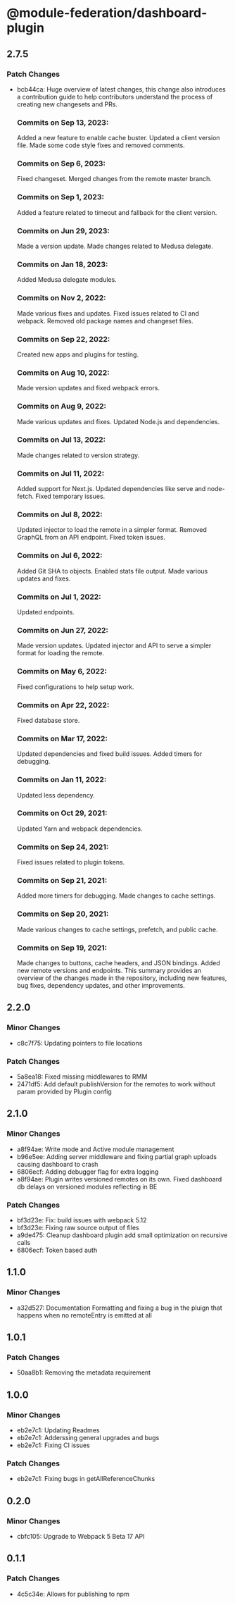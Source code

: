 # @module-federation/dashboard-plugin

## 2.7.5

### Patch Changes

- bcb44ca: Huge overview of latest changes, this change also introduces a contribution guide to help contributors understand the process of creating new changesets and PRs.

  ### Commits on Sep 13, 2023:

  Added a new feature to enable cache buster.
  Updated a client version file.
  Made some code style fixes and removed comments.

  ### Commits on Sep 6, 2023:

  Fixed changeset.
  Merged changes from the remote master branch.

  ### Commits on Sep 1, 2023:

  Added a feature related to timeout and fallback for the client version.

  ### Commits on Jun 29, 2023:

  Made a version update.
  Made changes related to Medusa delegate.

  ### Commits on Jan 18, 2023:

  Added Medusa delegate modules.

  ### Commits on Nov 2, 2022:

  Made various fixes and updates.
  Fixed issues related to CI and webpack.
  Removed old package names and changeset files.

  ### Commits on Sep 22, 2022:

  Created new apps and plugins for testing.

  ### Commits on Aug 10, 2022:

  Made version updates and fixed webpack errors.

  ### Commits on Aug 9, 2022:

  Made various updates and fixes.
  Updated Node.js and dependencies.

  ### Commits on Jul 13, 2022:

  Made changes related to version strategy.

  ### Commits on Jul 11, 2022:

  Added support for Next.js.
  Updated dependencies like serve and node-fetch.
  Fixed temporary issues.

  ### Commits on Jul 8, 2022:

  Updated injector to load the remote in a simpler format.
  Removed GraphQL from an API endpoint.
  Fixed token issues.

  ### Commits on Jul 6, 2022:

  Added Git SHA to objects.
  Enabled stats file output.
  Made various updates and fixes.

  ### Commits on Jul 1, 2022:

  Updated endpoints.

  ### Commits on Jun 27, 2022:

  Made version updates.
  Updated injector and API to serve a simpler format for loading the remote.

  ### Commits on May 6, 2022:

  Fixed configurations to help setup work.

  ### Commits on Apr 22, 2022:

  Fixed database store.

  ### Commits on Mar 17, 2022:

  Updated dependencies and fixed build issues.
  Added timers for debugging.

  ### Commits on Jan 11, 2022:

  Updated less dependency.

  ### Commits on Oct 29, 2021:

  Updated Yarn and webpack dependencies.

  ### Commits on Sep 24, 2021:

  Fixed issues related to plugin tokens.

  ### Commits on Sep 21, 2021:

  Added more timers for debugging.
  Made changes to cache settings.

  ### Commits on Sep 20, 2021:

  Made various changes to cache settings, prefetch, and public cache.

  ### Commits on Sep 19, 2021:

  Made changes to buttons, cache headers, and JSON bindings.
  Added new remote versions and endpoints.
  This summary provides an overview of the changes made in the repository, including new features, bug fixes, dependency updates, and other improvements.

## 2.2.0

### Minor Changes

- c8c7f75: Updating pointers to file locations

### Patch Changes

- 5a8ea18: Fixed missing middlewares to RMM
- 2471df5: Add default publishVersion for the remotes to work without param provided by Plugin config

## 2.1.0

### Minor Changes

- a8f94ae: Write mode and Active module management
- b96e5ee: Adding server middleware and fixing partial graph uploads causing dashboard to crash
- 6806ecf: Adding debugger flag for extra logging
- a8f94ae: Plugin writes versioned remotes on its own. Fixed dashboard db delays on versioned modules reflecting in BE

### Patch Changes

- bf3d23e: Fix: build issues with webpack 5.12
- bf3d23e: Fixing raw source output of files
- a9de475: Cleanup dashboard plugin add small optimization on recursive calls
- 6806ecf: Token based auth

## 1.1.0

### Minor Changes

- a32d527: Documentation Formatting and fixing a bug in the pluign that happens when no remoteEntry is emitted at all

## 1.0.1

### Patch Changes

- 50aa8b1: Removing the metadata requirement

## 1.0.0

### Minor Changes

- eb2e7c1: Updating Readmes
- eb2e7c1: Adderssing general upgrades and bugs
- eb2e7c1: Fixing CI issues

### Patch Changes

- eb2e7c1: Fixing bugs in getAllReferenceChunks

## 0.2.0

### Minor Changes

- cbfc105: Upgrade to Webpack 5 Beta 17 API

## 0.1.1

### Patch Changes

- 4c5c34e: Allows for publishing to npm
